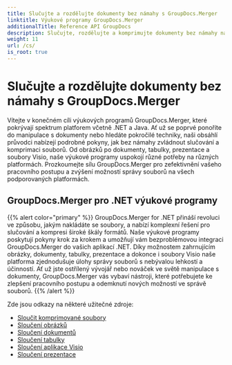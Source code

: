 ```yaml
---
title: Slučujte a rozdělujte dokumenty bez námahy s GroupDocs.Merger
linktitle: Výukové programy GroupDocs.Merger
additionalTitle: Reference API GroupDocs
description: Slučujte, rozdělujte a komprimujte dokumenty bez námahy napříč platformami .NET a Java pomocí našich odborných výukových programů na GroupDocs.Merger. Odemkněte bezproblémovou správu souborů!
weight: 11
url: /cs/
is_root: true
---
```


# Slučujte a rozdělujte dokumenty bez námahy s GroupDocs.Merger


Vítejte v konečném cíli výukových programů GroupDocs.Merger, které pokrývají spektrum platforem včetně .NET a Java. Ať už se poprvé ponoříte do manipulace s dokumenty nebo hledáte pokročilé techniky, naši obsáhlí průvodci nabízejí podrobné pokyny, jak bez námahy zvládnout slučování a komprimaci souborů. Od obrázků po dokumenty, tabulky, prezentace a soubory Visio, naše výukové programy uspokojí různé potřeby na různých platformách. Prozkoumejte sílu GroupDocs.Merger pro zefektivnění vašeho pracovního postupu a zvýšení možností správy souborů na všech podporovaných platformách.

## GroupDocs.Merger pro .NET výukové programy
{{% alert color="primary" %}}
GroupDocs.Merger for .NET přináší revoluci ve způsobu, jakým nakládáte se soubory, a nabízí komplexní řešení pro slučování a kompresi široké škály formátů. Naše výukové programy poskytují pokyny krok za krokem a umožňují vám bezproblémovou integraci GroupDocs.Merger do vašich aplikací .NET. Díky možnostem zahrnujícím obrázky, dokumenty, tabulky, prezentace a dokonce i soubory Visio naše platforma zjednodušuje úlohy správy souborů s nebývalou lehkostí a účinností. Ať už jste ostřílený vývojář nebo nováček ve světě manipulace s dokumenty, GroupDocs.Merger vás vybaví nástroji, které potřebujete ke zlepšení pracovního postupu a odemknutí nových možností ve správě souborů.
{{% /alert %}}

Zde jsou odkazy na některé užitečné zdroje:
 
- [Sloučit komprimované soubory](./net/merge-compress-files/)
- [Sloučení obrázků](./net/image-merging/)
- [Sloučení dokumentů](./net/document-merging/)
- [Sloučení tabulky](./net/spreadsheet-merging/)
- [Sloučení aplikace Visio](./net/visio-merging/)
- [Sloučení prezentace](./net/presentation-merging/)




